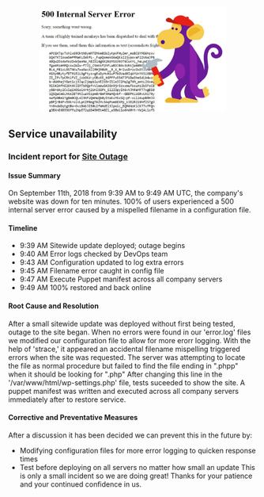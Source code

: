 <p align="center">
<img src="https://github.com/Chukwuma999/alx-system_engineering-devops/blob/2c9dc7d66d9b9c673ed41c63473f2614e04cbf0a/0x19-postmortem/youtube500error.jpg" width=75% height=75%/>
</p>

## Service unavailability
### Incident report for [Site Outage](https://github.com/Chukwuma999/alx-system_engineering-devops/blob/2c9dc7d66d9b9c673ed41c63473f2614e04cbf0a/0x19-postmortem/youtube500error.jpg)

#### Issue Summary
On September 11th, 2018 from 9:39 AM to 9:49 AM UTC, the company's website was down for ten minutes. 100% of users experienced a 500 internal server error caused by a mispelled filename in a configuration file.

#### Timeline
* 9:39 AM   Sitewide update deployed; outage begins
* 9:40 AM   Error logs checked by DevOps team
* 9:43 AM   Configuration updated to log extra errors
* 9:45 AM   Filename error caught in config file
* 9:47 AM   Execute Puppet manifest across all company servers
* 9:49 AM   100% restored and back online

#### Root Cause and Resolution
After a small sitewide update was deployed without first being tested, outage to the site began. When no errors were found in our 'error.log' files we modified our configuration file to allow for more erorr logging. With the help of 'strace,' it appeared an accidental filename mispelling triggered errors when the site was requested. The server was attempting to locate the file as normal procedure but failed to find the file ending in ".phpp" when it should be looking for ".php" After changing this line in the '/var/www/html/wp-settings.php' file, tests suceeded to show the site. A puppet manifest was written and executed across all company servers immediately after to restore service.

#### Corrective and Preventative Measures
After a discussion it has been decided we can prevent this in the future by:
* Modifying configuration files for more error logging to quicken response times
* Test before deploying on all servers no matter how small an update
This is only a small incident so we are doing great! Thanks for your patience and your continued confidence in us.
